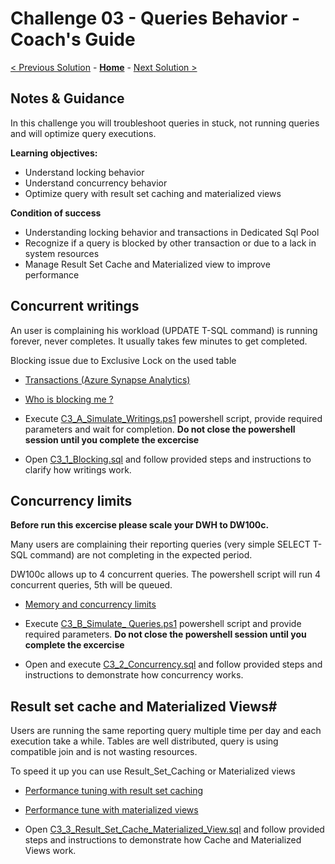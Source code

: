 # Challenge 03 - Queries Behavior - Coach's Guide 

[< Previous Solution](./Solution-02.md) - **[Home](./README.md)** - [Next Solution >](./Solution-04.md)

## Notes & Guidance

In this challenge you will troubleshoot queries in stuck, not running queries and will optimize query executions.

**Learning objectives:**
- Understand locking behavior 
- Understand concurrency behavior
- Optimize query with result set caching and materialized views


**Condition of success**
- Understanding locking behavior and transactions in Dedicated Sql Pool 
- Recognize if a query is blocked by other transaction or due to a lack in system resources
- Manage Result Set Cache and Materialized view to improve performance


## Concurrent writings

An user is complaining his workload (UPDATE  T-SQL command) is running forever, never completes. It usually takes few minutes to get completed.

Blocking issue due to Exclusive Lock on the used table

- [Transactions (Azure Synapse Analytics)](https://docs.microsoft.com/en-us/sql/t-sql/language-elements/transactions-sql-data-warehouse?view=aps-pdw-2016-au7)
- [Who is blocking me ?](https://techcommunity.microsoft.com/t5/azure-synapse-analytics-blog/who-is-blocking-me/ba-p/1431932)


- Execute [C3_A_Simulate_Writings.ps1](./Solutions/Challenge03/C3_A_Simulate_Writings.ps1) powershell script, provide required parameters and wait for completion. **Do not close the powershell session until you complete the excercise**
- Open [C3_1_Blocking.sql](./Solutions/Challenge03/C3_1_Blocking.sql) and follow provided steps and instructions to clarify how writings work. 

## Concurrency limits

**Before run this excercise please scale your DWH to DW100c.**

Many users are complaining their reporting queries (very simple SELECT T-SQL command) are not completing in the expected period. 

DW100c allows up to 4 concurrent queries. The powershell script will run 4 concurrent queries, 5th will be queued.

- [Memory and concurrency limits](https://docs.microsoft.com/en-us/azure/synapse-analytics/sql-data-warehouse/memory-concurrency-limits)


- Execute [C3_B_Simulate_ Queries.ps1](./Solutions/Challenge03/C3_A_Simulate_Writings.ps1) powershell script and provide required parameters. **Do not close the powershell session until you complete the excercise**
- Open and execute [C3_2_Concurrency.sql](./Solutions/Challenge03/C3_2_Concurrency.sql) and follow provided steps and instructions to demonstrate how concurrency works. 
  


## Result set cache and Materialized Views#

Users are running the same reporting query multiple time per day and each execution take a while.
Tables are well distributed, query is using compatible join and is not wasting resources.

To speed it up you can use Result_Set_Caching or Materialized views

- [Performance tuning with result set caching](https://docs.microsoft.com/en-us/azure/synapse-analytics/sql-data-warehouse/performance-tuning-result-set-caching) 
- [Performance tune with materialized views](https://docs.microsoft.com/en-us/azure/synapse-analytics/sql-data-warehouse/performance-tuning-materialized-views)


- Open [C3_3_Result_Set_Cache_Materialized_View.sql](./Solutions/Challenge03/C3_3_Result_Set_Cache_Materialized_View.sql) and follow provided steps and instructions to demonstrate how Cache and Materialized Views work. 
    